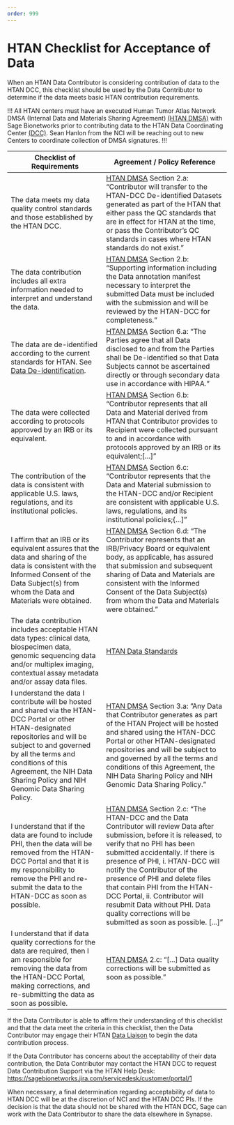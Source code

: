 ```yaml
---
order: 999
---
```


# HTAN Checklist for Acceptance of Data

When an HTAN Data Contributor is considering contribution of data to the HTAN DCC, this checklist should be used by the Data Contributor to determine if the data meets basic HTAN contribution requirements.

!!! All HTAN centers must have an executed Human Tumor Atlas Network DMSA  (Internal Data and Materials Sharing Agreement) [(HTAN DMSA)](https://drive.google.com/file/d/1gJvxOM1mdFAw6kioNLNOD8NPWmxLlM4H/view) with Sage Bionetworks prior to contributing data to the HTAN Data Coordinating Center [(DCC)](https://humantumoratlas.org/htan-dcc).  Sean Hanlon from the NCI will be reaching out to new Centers to coordinate collection of DMSA signatures.
!!!

| Checklist of Requirements | Agreement / Policy Reference |
|---------------------------|------------------------------|
| The data meets my data quality control standards and those established by the HTAN DCC. | [HTAN DMSA](https://drive.google.com/file/d/1gJvxOM1mdFAw6kioNLNOD8NPWmxLlM4H/view) Section 2.a: “Contributor will transfer to the HTAN-DCC De-identified Datasets generated as part of the HTAN that either pass the QC standards that are in effect for HTAN at the time, or pass the Contributor’s QC standards in cases where HTAN standards do not exist.” |
| The data contribution includes all extra information needed to interpret and understand the data. | [HTAN DMSA](https://drive.google.com/file/d/1gJvxOM1mdFAw6kioNLNOD8NPWmxLlM4H/view) Section 2.b: “Supporting information including the Data annotation manifest necessary to interpret the submitted Data must be included with the submission and will be reviewed by the HTAN-DCC for completeness.”|
|The data are de-identified according to the current standards for HTAN. See [Data De-identification](../data_submission/Data_Deidentification.md).| [HTAN DMSA](https://drive.google.com/file/d/1gJvxOM1mdFAw6kioNLNOD8NPWmxLlM4H/view) Section 6.a: “The Parties agree that all Data disclosed to and from the Parties shall be De-identified so that Data Subjects cannot be ascertained directly or through secondary data use in accordance with HIPAA.” |
| The data were collected according to protocols approved by an IRB or its equivalent. | [HTAN DMSA](https://drive.google.com/file/d/1gJvxOM1mdFAw6kioNLNOD8NPWmxLlM4H/view) Section 6.b:  “Contributor represents that all Data and Material derived from HTAN that Contributor provides to Recipient were collected pursuant to and in accordance with protocols approved by an IRB or its equivalent;[...]”|
| The contribution of the data is consistent with applicable U.S. laws, regulations, and its institutional policies. | [HTAN DMSA](https://drive.google.com/file/d/1gJvxOM1mdFAw6kioNLNOD8NPWmxLlM4H/view) Section 6.c: “Contributor represents that the Data and Material submission to the HTAN-DCC and/or Recipient are consistent with applicable U.S. laws, regulations, and its institutional policies;{...]”| 
| I affirm that an IRB or its equivalent assures that the data and sharing of the data is consistent with the Informed Consent of the Data Subject(s) from whom the Data and Materials were obtained. | [HTAN DMSA](https://drive.google.com/file/d/1gJvxOM1mdFAw6kioNLNOD8NPWmxLlM4H/view) Section 6.d: “The Contributor represents that an IRB/Privacy Board or equivalent body, as applicable, has assured that submission and subsequent sharing of Data and Materials are consistent with the Informed Consent of the Data Subject(s) from whom the Data and Materials were obtained.” |
| The data contribution includes acceptable HTAN data types: clinical data, biospecimen data, genomic sequencing data and/or multiplex imaging, contextual assay metadata and/or assay data files. | [HTAN Data Standards](https://humantumoratlas.org/standards) |
| I understand the data I contribute will be hosted and shared via the HTAN-DCC Portal or other HTAN-designated repositories and will be subject to and governed by all the terms and conditions of this Agreement, the NIH Data Sharing Policy and NIH Genomic Data Sharing Policy. | [HTAN DMSA](https://drive.google.com/file/d/1gJvxOM1mdFAw6kioNLNOD8NPWmxLlM4H/view) Section 3.a: ”Any Data that Contributor generates as part of the HTAN Project will be hosted and shared using the HTAN-DCC Portal or other HTAN-designated repositories and will be subject to and governed by all the terms and conditions of this Agreement, the NIH Data Sharing Policy and NIH Genomic Data Sharing Policy.”|
| I understand that if the data are found to include PHI, then the data will be removed from the HTAN-DCC Portal and that it is my responsibility to remove the PHI and re-submit the data to the HTAN-DCC as soon as possible.|[HTAN DMSA](hhttps://drive.google.com/file/d/1gJvxOM1mdFAw6kioNLNOD8NPWmxLlM4H/view) Section 2.c: “The HTAN-DCC and the Data Contributor will review Data after submission, before it is released, to verify that no PHI has been submitted accidentally. If there is presence of PHI, i. HTAN-DCC will notify the Contributor of the presence of PHI and delete files that contain PHI from the HTAN-DCC Portal, ii. Contributor will resubmit Data without PHI. Data quality corrections will be submitted as soon as possible. [...]”|
|I understand that if data quality corrections for the data are required, then I am responsible for removing the data from the HTAN-DCC Portal, making corrections, and re-submitting the data as soon as possible. | [HTAN DMSA](https://drive.google.com/file/d/1gJvxOM1mdFAw6kioNLNOD8NPWmxLlM4H/view) 2.c: “[...] Data quality corrections will be submitted as soon as possible.” |

If the Data Contributor is able to affirm their understanding of this checklist and that the data meet the criteria in this checklist, then the Data Contributor may engage their HTAN [Data Liaison](../data_submission/Data_Liaisons.md) to begin the data contribution process. 

If the Data Contributor has concerns about the acceptability of their data contribution, the Data Contributor may contact the HTAN DCC to request Data Contribution Support via the HTAN Help Desk: https://sagebionetworks.jira.com/servicedesk/customer/portal/1

When necessary, a final determination regarding acceptability of data to HTAN DCC will be at the discretion of NCI and the HTAN DCC PIs. If the decision is that the data should not be shared with the HTAN DCC, Sage can work with the Data Contributor to share the data elsewhere in Synapse. 
